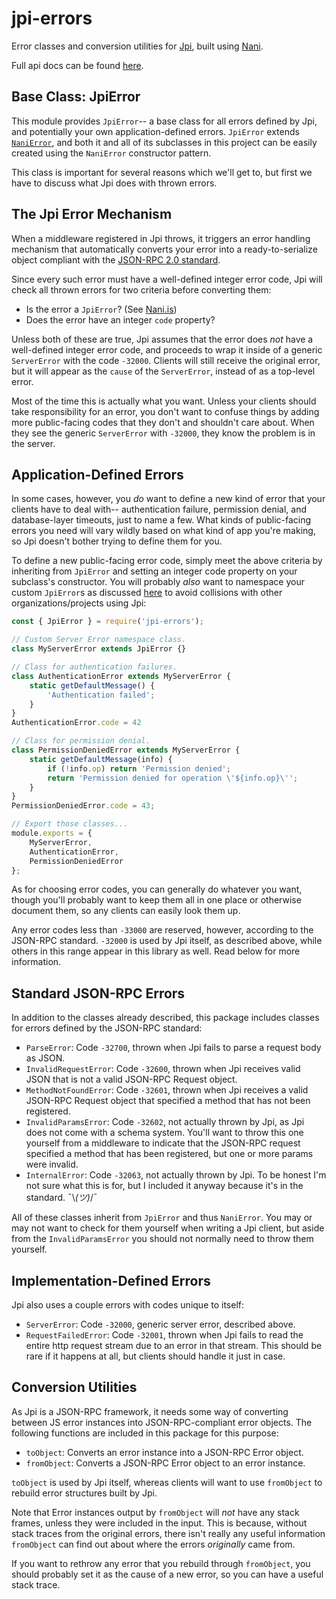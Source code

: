 # jpi-errors
Error classes and conversion utilities for
[Jpi](https://www.npmjs.com/package/jpi), built using
[Nani](https://www.npmjs.com/package/nani).

Full api docs can be found [here](https://sripberger.github.io/jpi-errors/).

## Base Class: JpiError
This module provides `JpiError`-- a base class for all errors defined by Jpi,
and potentially your own application-defined errors. `JpiError` extends
[`NaniError`](https://sripberger.github.io/nani/#nanierror), and both it and all
of its subclasses in this project can be easily created using the `NaniError`
constructor pattern.

This class is important for several reasons which we'll get to, but first we
have to discuss what Jpi does with thrown errors.


## The Jpi Error Mechanism
When a middleware registered in Jpi throws, it triggers an error handling
mechanism that automatically converts your error into a ready-to-serialize
object compliant with the
[JSON-RPC 2.0 standard](https://www.jsonrpc.org/specification).

Since every such error must have a well-defined integer error code, Jpi will
check all thrown errors for two criteria before converting them:

- Is the error a `JpiError`? (See
  [Nani.is](https://sripberger.github.io/nani/#is))
- Does the error have an integer `code` property?

Unless both of these are true, Jpi assumes that the error does *not* have a
well-defined integer error code, and proceeds to wrap it inside of a generic
`ServerError` with the code `-32000`. Clients will still receive the original
error, but it will appear as the `cause` of the `ServerError`, instead of as
a top-level error.

Most of the time this is actually what you want. Unless your clients should take
responsibility for an error, you don't want to confuse things by adding more
public-facing codes that they don't and shouldn't care about.  When they see
the generic `ServerError` with `-32000`, they know the problem is in the server.


## Application-Defined Errors
In some cases, however, you *do* want to define a new kind of error that your
clients have to deal with-- authentication failure, permission denial, and
database-layer timeouts, just to name a few. What kinds of public-facing errors
you need will vary wildly based on what kind of app you're making, so Jpi
doesn't bother trying to define them for you.

To define a new public-facing error code, simply meet the above criteria by
inheriting from `JpiError` and setting an integer code property on your
subclass's constructor. You will probably *also* want to namespace your custom
`JpiError`s as discussed
[here](https://www.npmjs.com/package/nani#namespacing-your-errors) to avoid
collisions with other organizations/projects using Jpi:

```js
const { JpiError } = require('jpi-errors');

// Custom Server Error namespace class.
class MyServerError extends JpiError {}

// Class for authentication failures.
class AuthenticationError extends MyServerError {
	static getDefaultMessage() {
		'Authentication failed';
	}
}
AuthenticationError.code = 42

// Class for permission denial.
class PermissionDeniedError extends MyServerError {
	static getDefaultMessage(info) {
		if (!info.op) return 'Permission denied';
		return 'Permission denied for operation \'${info.op}\'';
	}
}
PermissionDeniedError.code = 43;

// Export those classes...
module.exports = {
	MyServerError,
	AuthenticationError,
	PermissionDeniedError
};
```

As for choosing error codes, you can generally do whatever you want, though
you'll probably want to keep them all in one place or otherwise document them,
so any clients can easily look them up.

Any error codes less than `-33000` are reserved, however, according to the
JSON-RPC standard. `-32000` is used by Jpi itself, as described above, while
others in this range appear in this library as well. Read below for more
information.


## Standard JSON-RPC Errors
In addition to the classes already described, this package includes classes
for errors defined by the JSON-RPC standard:

- `ParseError`: Code `-32700`, thrown when Jpi fails to parse a request body as
  JSON.
- `InvalidRequestError`: Code `-32600`, thrown when Jpi receives valid JSON that
  is not a valid JSON-RPC Request object.
- `MethodNotFoundError`: Code `-32601`, thrown when Jpi receives a valid
  JSON-RPC Request object that specified a method that has not been registered.
- `InvalidParamsError`: Code `-32602`, not actually thrown by Jpi, as Jpi does
  not come with a schema system. You'll want to throw this one yourself from a
  middleware to indicate that the JSON-RPC request specified a method that has
  been registered, but one or more params were invalid.
- `InternalError`: Code `-32063`, not actually thrown by Jpi. To be honest I'm
  not sure what this is for, but I included it anyway because it's in the
  standard.  ¯\\_(ツ)_/¯

All of these classes inherit from `JpiError` and thus `NaniError`. You may or
may not want to check for them yourself when writing a Jpi client, but
aside from the `InvalidParamsError` you should not normally need to throw them
yourself.


## Implementation-Defined Errors
Jpi also uses a couple errors with codes unique to itself:

- `ServerError`: Code `-32000`, generic server error, described above.
- `RequestFailedError`: Code `-32001`, thrown when Jpi fails to read the entire
  http request stream due to an error in that stream. This should be rare if it
  happens at all, but clients should handle it just in case.


## Conversion Utilities
As Jpi is a JSON-RPC framework, it needs some way of converting between JS error
instances into JSON-RPC-compliant error objects. The following functions are
included in this package for this purpose:

- `toObject`: Converts an error instance into a JSON-RPC Error object.
- `fromObject`: Converts a JSON-RPC Error object to an error instance.

`toObject` is used by Jpi itself, whereas clients will want to use `fromObject`
to rebuild error structures built by Jpi.

Note that Error instances output by `fromObject` will *not* have any stack
frames, unless they were included in the input. This is because, without stack
traces from the original errors, there isn't really any useful information
`fromObject` can find out about where the errors *originally* came from.

If you want to rethrow any error that you rebuild through `fromObject`, you
should probably set it as the cause of a new error, so you can have a useful
stack trace.
